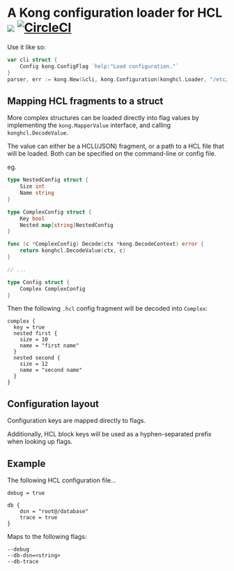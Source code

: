 # A Kong configuration loader for HCL [![](https://godoc.org/github.com/alecthomas/kong-hcl?status.svg)](http://godoc.org/github.com/alecthomas/kong-hcl) [![CircleCI](https://img.shields.io/circleci/project/github/alecthomas/kong-hcl.svg)](https://circleci.com/gh/alecthomas/kong-hcl)

Use it like so:

```go
var cli struct {
    Config kong.ConfigFlag `help:"Load configuration."`
}
parser, err := kong.New(&cli, kong.Configuration(konghcl.Loader, "/etc/myapp/config.hcl", "~/.myapp.hcl))
```

## Mapping HCL fragments to a struct

More complex structures can be loaded directly into flag values by implementing the
`kong.MapperValue` interface, and calling `konghcl.DecodeValue`. 

The value can either be a HCL(/JSON) fragment, or a path to a HCL file that will be loaded. Both
can be specified on the command-line or config file.

eg.

```go
type NestedConfig struct {
	Size int
	Name string
}

type ComplexConfig struct {
	Key bool
	Nested map[string]NestedConfig
}

func (c *ComplexConfig) Decode(ctx *kong.DecodeContext) error {
	return konghcl.DecodeValue(ctx, c)
}

// ...

type Config struct {
	Complex ComplexConfig
}
```

Then the following `.hcl` config fragment will be decoded into `Complex`:

```hcl
complex {
  key = true
  nested first {
    size = 10
    name = "first name"
  }
  nested second {
    size = 12
    name = "second name"
  }
}
```

## Configuration layout

Configuration keys are mapped directly to flags.

Additionally, HCL block keys will be used as a hyphen-separated prefix when looking up flags.

## Example

The following HCL configuration file...

```hcl
debug = true

db {
    dsn = "root@/database"
    trace = true
}
```

Maps to the following flags:

```
--debug
--db-dsn=<string>
--db-trace
```
